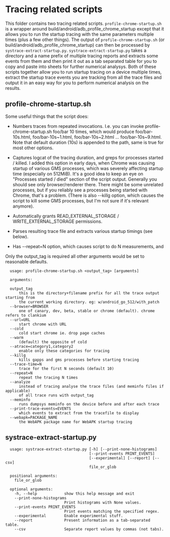 Tracing related scripts
=======================

This folder contains two tracing related scripts. `profile-chrome-startup.sh` is
a wrapper around build/android/adb_profile_chrome_startup except that it allows
you to run the startup tracing with the same parameters multiple times (plus a
few other things). The output of `profile-chrome-startup.sh` (or
build/android/adb_profile_chrome_startup) can then be processed by
`systrace-extract-startup.py`. `systrace-extract-startup.py` takes a directory
and a name prefix of multiple tracing reports and extracts some events from them
and then print it out as a tab separated table for you to copy and paste into
sheets for further numerical analysys. Both of these scripts together allow you
to run startup tracing on a device multiple times, extract the startup trace
events you are tracking from all the trace files and output it in an easy way
for you to perform numerical analysis on the results.


profile-chrome-startup.sh
-------------------------

Some useful things that the script does:

 - Numbers traces from repeated invocations. I.e. you can invoke
   profile-chrome-startup.sh foo/bar 10 times, which would produce
   foo/bar-10s.html, foo/bar-10s~1.html, foo/bar-10s~2.html …
   foo/bar-10s~9.html. Note that default duration (10s) is appended to the path,
   same is true for most other options.

 - Captures logcat of the tracing duration, and greps for processes started /
   killed. I added this option in early days, when Chrome was causing startup of
   various GMS processes, which was severely affecting startup time (especially
   on 512MiB). It's a good idea to keep an eye on "Processes started / died"
   section of the script output. Generally you should see only browser/renderer
   there. There might be some unrelated processes, but if you reliably see a
   processes being started with Chrome, that's a problem. (There is also --killg
   option, which causes the script to kill some GMS processes, but I'm not sure
   if it's relevant anymore).

 - Automatically grants READ_EXTERNAL_STORAGE / WRITE_EXTERNAL_STORAGE permissions.

 - Parses resulting trace file and extracts various startup timings (see below).

 - Has --repeat=N option, which causes script to do N measurements, and

Only the output_tag is required all other arguments would be set to reasonable
defaults.

```
  usage: profile-chrome-startup.sh <output_tag> [arguments]

  arguments:

  output_tag
      this is the directory+filename prefix for all the trace output starting from
      the current working directory. eg: w/android_go_512/with_patch
  --browser=BROWSER
      one of canary, dev, beta, stable or chrome (default). chrome refers to clankium
  --url=URL
      start chrome with URL
  --cold
      cold start chrome ie. drop page caches
  --warm
      (default) the opposite of cold
  --atrace=category1,category2
      enable only these categories for tracing
  --killg
      kills gapps and gms processes before starting tracing
  --trace-time=N
      trace for the first N seconds (default 10)
  --repeat=N
      repeat the tracing N times
  --analyze
      instead of tracing analyse the trace files (and meminfo files if applicable)
      of all trace runs with output_tag
  --meminfo
      runs dumpsys meminfo on the device before and after each trace
  --print-trace-events=EVENTS
      which events to extract from the tracefile to display
  --webapk=PACKAGE_NAME
      the WebAPK package name for WebAPK startup tracing
```

systrace-extract-startup.py
---------------------------

```
  usage: systrace-extract-startup.py [-h] [--print-none-histograms]
                                     [--print-events PRINT_EVENTS]
                                     [--experimental] [--report] [--csv]
                                     file_or_glob

  positional arguments:
    file_or_glob

  optional arguments:
    -h, --help            show this help message and exit
    --print-none-histograms
                          Print histograms with None values.
    --print-events PRINT_EVENTS
                          Print events matching the specified regex.
    --experimental        Enable experimental stuff.
    --report              Present information as a tab-separated table.
    --csv                 Separate report values by commas (not tabs).
```

